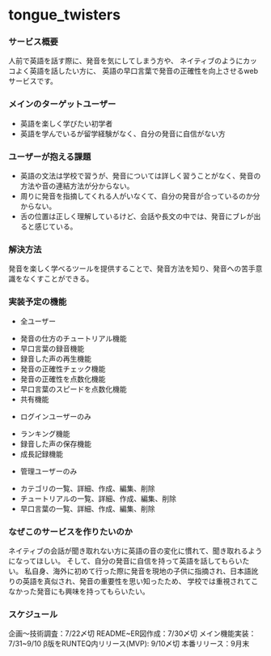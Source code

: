 # tongue_twisters

### サービス概要
人前で英語を話す際に、発音を気にしてしまう方や、
ネイティブのようにカッコよく英語を話したい方に、
英語の早口言葉で発音の正確性を向上させるwebサービスです。

### メインのターゲットユーザー
- 英語を楽しく学びたい初学者
- 英語を学んでいるが留学経験がなく、自分の発音に自信がない方

### ユーザーが抱える課題
- 英語の文法は学校で習うが、発音については詳しく習うことがなく、発音の方法や音の連結方法が分からない。
- 周りに発音を指摘してくれる人がいなくて、自分の発音が合っているのか分からない。
- 舌の位置は正しく理解しているけど、会話や長文の中では、発音にブレが出ると感じている。

### 解決方法
発音を楽しく学べるツールを提供することで、発音方法を知り、発音への苦手意識をなくすことができる。

### 実装予定の機能
- 全ユーザー
 * 発音の仕方のチュートリアル機能
 * 早口言葉の録音機能
 * 録音した声の再生機能
 * 発音の正確性チェック機能
 * 発音の正確性を点数化機能
 * 早口言葉のスピードを点数化機能
 * 共有機能

- ログインユーザーのみ
* ランキング機能
* 録音した声の保存機能
* 成長記録機能

- 管理ユーザーのみ
* カテゴリの一覧、詳細、作成、編集、削除
* チュートリアルの一覧、詳細、作成、編集、削除
* 早口言葉の一覧、詳細、作成、編集、削除

### なぜこのサービスを作りたいのか
ネイティブの会話が聞き取れない方に英語の音の変化に慣れて、聞き取れるようになってほしい。
そして、自分の発音に自信を持って英語を話してもらいたい。
私自身、海外に初めて行った際に発音を現地の子供に指摘され、日本語訛りの英語を真似され、発音の重要性を思い知ったため、
学校では重視されてこなかった発音にも興味を持ってもらいたい。

### スケジュール
企画〜技術調査：7/22〆切
README~ER図作成：7/30〆切
メイン機能実装：7/31~9/10
β版をRUNTEQ内リリース(MVP): 9/10〆切
本番リリース：9月末
